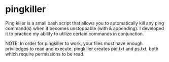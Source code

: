 # pingkiller
Ping killer is a small bash script that allows you to automatically kill any ping command(s) when it becomes unstoppable (with & appending). I developed it to practice my ability to utilize certain commands in conjunction.

NOTE: In order for pingkiller to work, your files must have enough priviledges to read and execute. pingkiller creates pid.txt and ps.txt, both which require permissions to be read.
